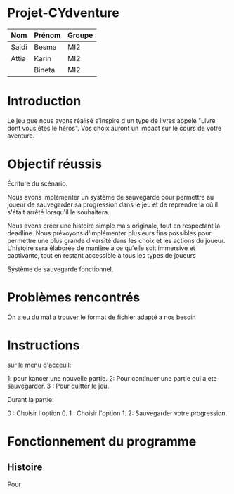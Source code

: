 # Projet-CYdventure
| Nom             | Prénom | Groupe|
|---              |---     |---    |
| Saidi           | Besma  | MI2   |
| Attia           | Karin  | MI2   |
|                 |Bineta  | MI2   |

# Introduction
Le jeu que nous avons réalisé s'inspire d'un type de livres appelé "Livre dont vous êtes le héros". Vos choix auront un impact sur le cours de votre aventure. 

# Objectif réussis

Écriture du scénario.

Nous avons implémenter un système de sauvegarde pour permettre au joueur de sauvegarder sa progression dans le jeu et de reprendre là où il s'était arrêté lorsqu'il le souhaitera.

Nous avons créer une histoire simple mais originale, tout en respectant la deadline. Nous prévoyons d'implémenter plusieurs fins possibles pour permettre une plus grande diversité dans les choix et les actions du joueur. L'histoire sera élaborée de manière à ce qu'elle soit immersive et captivante, tout en restant accessible à tous les types de joueurs

Système de sauvegarde fonctionnel.
# Problèmes rencontrés
On a eu du mal a trouver le format de fichier adapté a nos besoin 


# Instructions
sur le menu d'acceuil:

1: pour kancer une nouvelle partie.
2: Pour continuer une partie qui a ete sauvegarder.
3 : Pour quitter le jeu.

Durant la partie:

0 : Choisir l'option 0.
1 : Choisir l'option 1.
2: Sauvegarder votre progression.

# Fonctionnement du programme
  ## Histoire
Pour
